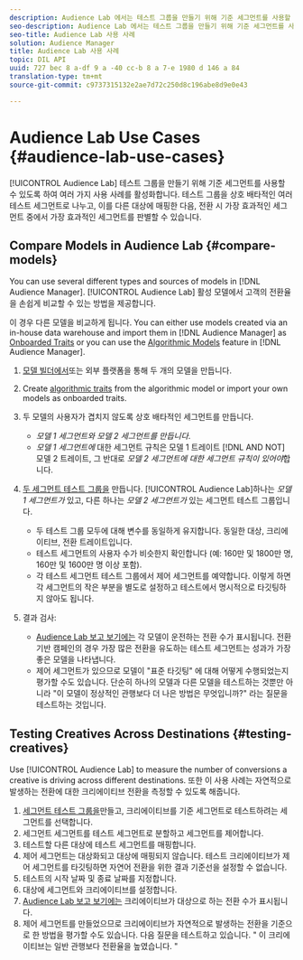 ```yaml
---
description: Audience Lab 에서는 테스트 그룹을 만들기 위해 기준 세그먼트를 사용할 수 있어 여러 가지 사용 사례를 사용할 수 있습니다. 테스트 그룹을 상호 배타적인 여러 테스트 세그먼트로 나누고, 이를 다른 대상에 매핑한 다음, 전환 시 가장 효과적인 세그먼트 중에서 가장 효과적인 세그먼트를 판별할 수 있습니다.
seo-description: Audience Lab 에서는 테스트 그룹을 만들기 위해 기준 세그먼트를 사용할 수 있어 여러 가지 사용 사례를 사용할 수 있습니다. 테스트 그룹을 상호 배타적인 여러 테스트 세그먼트로 나누고, 이를 다른 대상에 매핑한 다음, 전환 시 가장 효과적인 세그먼트 중에서 가장 효과적인 세그먼트를 판별할 수 있습니다.
seo-title: Audience Lab 사용 사례
solution: Audience Manager
title: Audience Lab 사용 사례
topic: DIL API
uuid: 727 bec 8 a-df 9 a -40 cc-b 8 a 7-e 1980 d 146 a 84
translation-type: tm+mt
source-git-commit: c9737315132e2ae7d72c250d8c196abe8d9e0e43

---
```



# Audience Lab Use Cases {#audience-lab-use-cases}

[!UICONTROL Audience Lab] 테스트 그룹을 만들기 위해 기준 세그먼트를 사용할 수 있도록 하여 여러 가지 사용 사례를 활성화합니다. 테스트 그룹을 상호 배타적인 여러 테스트 세그먼트로 나누고, 이를 다른 대상에 매핑한 다음, 전환 시 가장 효과적인 세그먼트 중에서 가장 효과적인 세그먼트를 판별할 수 있습니다.

## Compare Models in Audience Lab {#compare-models}

You can use several different types and sources of models in [!DNL Audience Manager]. [!UICONTROL Audience Lab] 활성 모델에서 고객의 전환율을 손쉽게 비교할 수 있는 방법을 제공합니다.

<!-- audience-lab-compare-models.xml -->

이 경우 다른 모델을 비교하게 됩니다. You can either use models created via an in-house data warehouse and import them in [!DNL Audience Manager] as [Onboarded Traits](../../features/traits/create-onboarded-rule-based-traits.md#create-rules-based-or-onboarded-traits) or you can use the [Algorithmic Models](../../features/algorithmic-models/understanding-models.md) feature in [!DNL Audience Manager].

1. [모델 빌더에서](../../features/algorithmic-models/create-model.md)또는 외부 플랫폼을 통해 두 개의 모델을 만듭니다.
1. Create [algorithmic traits](../../features/traits/create-algorithmic-traits.md) from the algorithmic model or import your own models as onboarded traits.
1. 두 모델의 사용자가 겹치지 않도록 상호 배타적인 세그먼트를 만듭니다.

   * *모델 1 세그먼트와* *모델 2 세그먼트를 만듭니다*.
   * *모델 1 세그먼트에* 대한 세그먼트 규칙은 모델 1 트레이트 [!DNL AND NOT] 모델 2 트레이트, 그 반대로 *모델 2 세그먼트에 대한 세그먼트 규칙이 있어야*합니다.

1. [두 세그먼트 테스트 그룹을](../../features/audience-lab/audience-lab-manage-test-groups.md#create-test-groups) 만듭니다. [!UICONTROL Audience Lab]하나는 *모델 1 세그먼트가* 있고, 다른 하나는 *모델 2 세그먼트가* 있는 세그먼트 테스트 그룹입니다.

   * 두 테스트 그룹 모두에 대해 변수를 동일하게 유지합니다. 동일한 대상, 크리에이티브, 전환 트레이트입니다.
   * 테스트 세그먼트의 사용자 수가 비슷한지 확인합니다 (예: 160만 및 1800만 명, 160만 및 1600만 명 이상 포함).
   * 각 테스트 세그먼트 테스트 그룹에서 제어 세그먼트를 예약합니다. 이렇게 하면 각 세그먼트의 작은 부분을 별도로 설정하고 테스트에서 명시적으로 타깃팅하지 않아도 됩니다.

1. 결과 검사:

   * [Audience Lab 보고 보기에는](../../features/audience-lab/audience-lab-reporting-view.md) 각 모델이 운전하는 전환 수가 표시됩니다. 전환 기반 캠페인의 경우 가장 많은 전환을 유도하는 테스트 세그먼트는 성과가 가장 좋은 모델을 나타냅니다.
   * 제어 세그먼트가 있으므로 모델이 &quot;표준 타깃팅&quot; 에 대해 어떻게 수행되었는지 평가할 수도 있습니다. 단순히 하나의 모델과 다른 모델을 테스트하는 것뿐만 아니라 &quot;이 모델이 정상적인 관행보다 더 나은 방법은 무엇입니까?&quot; 라는 질문을 테스트하는 것입니다.

## Testing Creatives Across Destinations {#testing-creatives}

<!-- audience-lab-creatives-across-destinations.xml -->

Use [!UICONTROL Audience Lab] to measure the number of conversions a creative is driving across different destinations. 또한 이 사용 사례는 자연적으로 발생하는 전환에 대한 크리에이티브 전환을 측정할 수 있도록 해줍니다.

1. [세그먼트 테스트 그룹을](../../features/audience-lab/audience-lab-manage-test-groups.md#create-test-groups)만들고, 크리에이티브를 기준 세그먼트로 테스트하려는 세그먼트를 선택합니다.
1. 세그먼트 세그먼트를 테스트 세그먼트로 분할하고 세그먼트를 제어합니다.
1. 테스트할 다른 대상에 테스트 세그먼트를 매핑합니다.
1. 제어 세그먼트는 대상화되고 대상에 매핑되지 않습니다. 테스트 크리에이티브가 제어 세그먼트를 타깃팅하면 자연어 전환을 위한 결과 기준선을 설정할 수 없습니다.
1. 테스트의 시작 날짜 및 종료 날짜를 지정합니다.
1. 대상에 세그먼트와 크리에이티브를 설정합니다.
1. [Audience Lab 보고 보기에는](../../features/audience-lab/audience-lab-reporting-view.md) 크리에이티브가 대상으로 하는 전환 수가 표시됩니다.
1. 제어 세그먼트를 만들었으므로 크리에이티브가 자연적으로 발생하는 전환을 기준으로 한 방법을 평가할 수도 있습니다. 다음 질문을 테스트하고 있습니다. &quot; 이 크리에이티브는 일반 관행보다 전환율을 높였습니다. &quot;
